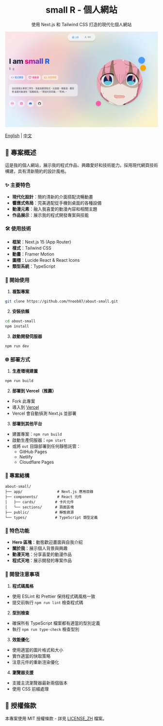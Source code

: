 <div align="center">
  <h1>small R - 個人網站</h1>
  <p>使用 Next.js 和 Tailwind CSS 打造的現代化個人網站</p>
  <img src="./public/thumbnail.png" alt="Website Preview" width="600" />
</div>

[English](./README.md) | [中文](./README_ZH.md)

## 🌟 專案概述

這是我的個人網站，展示我的程式作品、興趣愛好和技術能力。採用現代網頁技術構建，具有清新簡約的設計風格。

### ✨ 主要特色

- **現代化設計**：簡約清新的介面搭配流暢動畫
- **響應式佈局**：完美適配從手機到桌面的各種設備
- **動漫元素**：融入我喜愛的動漫內容和相關主題
- **作品展示**：展示我的程式開發專案與技能

### 🛠️ 使用技術

- **框架**：Next.js 15 (App Router)
- **樣式**：Tailwind CSS
- **動畫**：Framer Motion
- **圖標**：Lucide React & React Icons
- **類型系統**：TypeScript

### 🚀 開始使用

1. **複製專案**

```bash
git clone https://github.com/Ynoob87/about-small.git
```

2. **安裝依賴**

```bash
cd about-small
npm install
```

3. **啟動開發伺服器**

```bash
npm run dev
```

### 🌐 部署方式

1. **生產環境建置**

```bash
npm run build
```

2. **部署到 Vercel（推薦）**

- Fork 此專案
- 導入到 [Vercel](https://vercel.com)
- Vercel 會自動偵測 Next.js 並部署

3. **部署到其他平台**

- 建置專案：`npm run build`
- 啟動生產伺服器：`npm start`
- 或將 `out` 目錄部署到任何靜態託管：
  - GitHub Pages
  - Netlify
  - Cloudflare Pages

### 📂 專案結構

```
about-small/
├── app/                # Next.js 應用目錄
├── components/         # React 元件
│   ├── cards/         # 卡片元件
│   └── sections/      # 頁面區塊
├── public/            # 靜態資源
└── types/             # TypeScript 類型定義
```

### 🌈 特色功能

- **Hero 區塊**：動態歡迎畫面與自我介紹
- **關於我**：展示個人背景與興趣
- **動漫天地**：分享喜愛的動漫作品
- **程式天地**：展示開發的專案作品

### 📝 開發注意事項

1. **程式碼風格**

- 使用 ESLint 和 Prettier 保持程式碼風格一致
- 提交前執行 `npm run lint` 檢查程式碼

2. **型別檢查**

- 確保所有 TypeScript 檔案都有適當的型別定義
- 執行 `npm run type-check` 檢查型別

3. **效能優化**

- 使用適當的圖片格式和大小
- 實作適當的快取策略
- 注意元件的重新渲染優化

4. **瀏覽器支援**

- 支援主流瀏覽器最新兩個版本
- 使用 CSS 前綴處理

## 📄 授權條款

本專案使用 MIT 授權條款 - 詳見 [LICENSE_ZH](LICENSE_ZH) 檔案。
